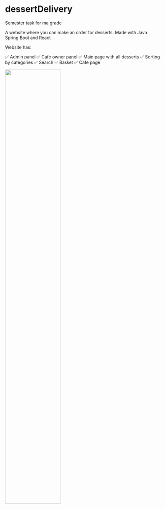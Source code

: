 # dessertDelivery
Semester task for ma grade

A website where you can make an order for desserts. Made with Java Spring Boot and React

Website has:

✅ Admin panel
✅ Cafe owner panel
✅ Main page with all desserts
✅ Sorting by categories
✅ Search
✅ Basket
✅ Cafe page

<img src="img/image1.png" width="60%" />
